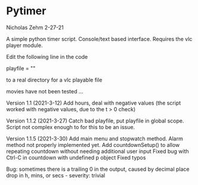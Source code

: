 # Pytimer
Nicholas Zehm
2-27-21

A simple python timer script. Console/text based interface.
Requires the vlc player module.

Edit the following line in the code

playfile = ""

to a real directory for a vlc playable file

movies have not been tested ...

Version 1.1 (2021-3-12)
Add hours, deal with negative values (the script worked with negative values, due to the t > 0 check)

Version 1.1.2 (2021-3-27)
Catch bad playfile, put playfile in global scope. Script not complex enough to for this to be an issue.

Version 1.1.5 (2021-3-30)
Add main menu and stopwatch method. Alarm method not properly implemented yet.
Add countdownSetup() to allow repeating countdown without needing additional user input
Fixed bug with Ctrl-C in countdown with undefined p object
Fixed typos

Bug: sometimes there is a trailing 0 in the output, caused by decimal place drop in h, mins, or secs - severity: trivial
